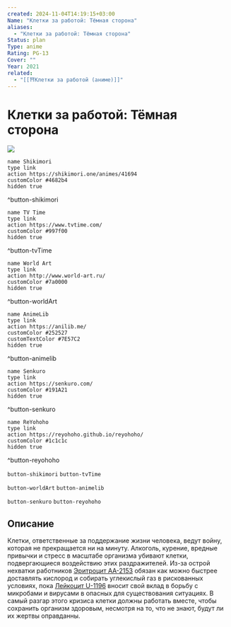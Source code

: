 ```yaml
---
created: 2024-11-04T14:19:15+03:00
Name: "Клетки за работой: Тёмная сторона"
aliases:
  - "Клетки за работой: Тёмная сторона"
Status: plan
Type: anime
Rating: PG-13
Cover: ""
Year: 2021
related:
  - "[[⛩️Клетки за работой (аниме)]]"
---
```


# Клетки за работой: Тёмная сторона

![](https://nyaa.shikimori.one/uploads/poster/animes/41694/c33ecc96e0679c3c0ca0a62d20e5cf20.jpeg)

```button
name Shikimori
type link
action https://shikimori.one/animes/41694
customColor #4682b4
hidden true
```
^button-shikimori

```button
name TV Time
type link
action https://www.tvtime.com/
customColor #997f00
hidden true
```
^button-tvTime

```button
name World Art
type link
action http://www.world-art.ru/
customColor #7a0000
hidden true
```
^button-worldArt

```button
name AnimeLib
type link
action https://anilib.me/
customColor #252527
customTextColor #7E57C2
hidden true
```
^button-animelib

```button
name Senkuro
type link
action https://senkuro.com/
customColor #191A21
hidden true
```
^button-senkuro

```button
name ReYohoho
type link
action https://reyohoho.github.io/reyohoho/
customColor #1c1c1c
hidden true
```
^button-reyohoho

`button-shikimori` `button-tvTime`

`button-worldArt` `button-animelib`

`button-senkuro` `button-reyohoho`

## Описание

Клетки, ответственные за поддержание жизни человека, ведут войну, которая не прекращается ни на минуту. Алкоголь, курение, вредные привычки и стресс в масштабе организма убивают клетки, подвергающиеся воздействию этих раздражителей. Из-за острой нехватки работников [Эритроцит AА-2153](https://shikimori.one/characters/167168-sekkekkyuu-aa2153) обязан как можно быстрее доставлять кислород и собирать углекислый газ в рискованных условиях, пока [Лейкоцит U-1196](https://shikimori.one/characters/167169-hakkekkyuu-u-1196) вносит свой вклад в борьбу с микробами и вирусами в опасных для существования ситуациях. В самый разгар этого кризиса клетки должны работать вместе, чтобы сохранить организм здоровым, несмотря на то, что не знают, будут ли их жертвы оправданны.
